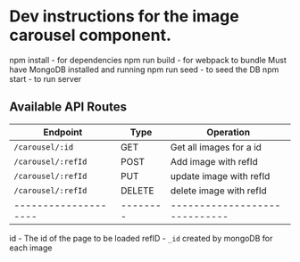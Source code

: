 # Dev instructions for the image carousel component.
npm install - for dependencies
npm run build -  for webpack to bundle
Must have MongoDB installed and running
npm run seed - to seed the DB
npm start - to run server


## Available API Routes

| Endpoint           | Type   | Operation                   |
|--------------------|--------|-----------------------------|
| `/carousel/:id`    | GET    | Get all images for a id     |
| `/carousel/:refId` | POST   | Add image with refId        |
| `/carousel/:refId` | PUT    | update image with refId     |
| `/carousel/:refId` | DELETE | delete image with refId     |
|--------------------|--------|-----------------------------|
id - The id of the page to be loaded
refID - `_id` created by mongoDB for each image